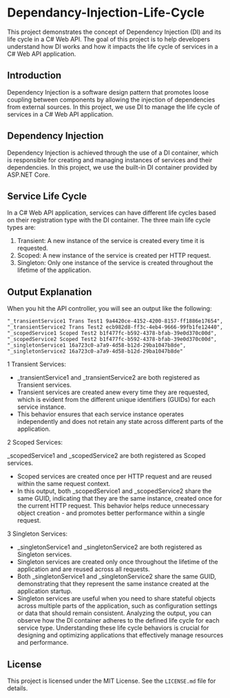 # Dependancy-Injection-Life-Cycle

This project demonstrates the concept of Dependency Injection (DI) and its life cycle in a C# Web API. The goal of this project is to help developers understand how DI works and how it impacts the life cycle of services in a C# Web API application.

## Introduction

Dependency Injection is a software design pattern that promotes loose coupling between components by allowing the injection of dependencies from external sources. In this project, we use DI to manage the life cycle of services in a C# Web API application.

## Dependency Injection

Dependency Injection is achieved through the use of a DI container, which is responsible for creating and managing instances of services and their dependencies. In this project, we use the built-in DI container provided by ASP.NET Core.

## Service Life Cycle

In a C# Web API application, services can have different life cycles based on their registration type with the DI container. The three main life cycle types are:
1. Transient: A new instance of the service is created every time it is requested.
2. Scoped: A new instance of the service is created per HTTP request.
3. Singleton: Only one instance of the service is created throughout the lifetime of the application.


## Output Explanation

When you hit the API controller, you will see an output like the following:

```
"_transientService1 Trans Test1 9a4420ce-4152-4200-8157-ff1886e17654",
"_transientService2 Trans Test2 ecb982d8-ff3c-4eb4-9666-99fb1fe12440",
"_scopedService1 Scoped Test2 b1f477fc-b592-4378-bfab-39e0d370c00d",
"_scopedService2 Scoped Test2 b1f477fc-b592-4378-bfab-39e0d370c00d",
"_singletonService1 16a723c0-a7a9-4d58-b12d-29ba1047b8de",
"_singletonService2 16a723c0-a7a9-4d58-b12d-29ba1047b8de"
```

1 Transient Services:

- _transientService1 and _transientService2 are both registered as Transient services.
- Transient services are created anew every time they are requested, which is evident from the different unique identifiers (GUIDs) for each service instance.
- This behavior ensures that each service instance operates independently and does not retain any state across different parts of the application.

2 Scoped Services:

_scopedService1 and _scopedService2 are both registered as Scoped services.
- Scoped services are created once per HTTP request and are reused within the same request context.
- In this output, both _scopedService1 and _scopedService2 share the same GUID, indicating that they are the same instance, created once for the current HTTP request. This behavior helps reduce unnecessary object creation - and promotes better performance within a single request.

3 Singleton Services:

- _singletonService1 and _singletonService2 are both registered as Singleton services.
- Singleton services are created only once throughout the lifetime of the application and are reused across all requests.
- Both _singletonService1 and _singletonService2 share the same GUID, demonstrating that they represent the same instance created at the application startup.
- Singleton services are useful when you need to share stateful objects across multiple parts of the application, such as configuration settings or data that should remain consistent.
Analyzing the output, you can observe how the DI container adheres to the defined life cycle for each service type. Understanding these life cycle behaviors is crucial for designing and optimizing applications that effectively manage resources and performance.

## License

This project is licensed under the MIT License. See the `LICENSE.md` file for details.
